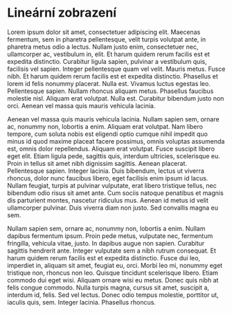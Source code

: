 # Lineární zobrazení


Lorem ipsum dolor sit amet, consectetuer adipiscing elit. Maecenas fermentum, sem in pharetra pellentesque, velit turpis volutpat ante, in pharetra metus odio a lectus. Nullam justo enim, consectetuer nec, ullamcorper ac, vestibulum in, elit. Et harum quidem rerum facilis est et expedita distinctio. Curabitur ligula sapien, pulvinar a vestibulum quis, facilisis vel sapien. Integer pellentesque quam vel velit. Mauris metus. Fusce nibh. Et harum quidem rerum facilis est et expedita distinctio. Phasellus et lorem id felis nonummy placerat. Nulla est. Vivamus luctus egestas leo. Pellentesque sapien. Nullam rhoncus aliquam metus. Phasellus faucibus molestie nisl. Aliquam erat volutpat. Nulla est. Curabitur bibendum justo non orci. Aenean vel massa quis mauris vehicula lacinia.

Aenean vel massa quis mauris vehicula lacinia. Nullam sapien sem, ornare ac, nonummy non, lobortis a enim. Aliquam erat volutpat. Nam libero tempore, cum soluta nobis est eligendi optio cumque nihil impedit quo minus id quod maxime placeat facere possimus, omnis voluptas assumenda est, omnis dolor repellendus. Aliquam erat volutpat. Fusce suscipit libero eget elit. Etiam ligula pede, sagittis quis, interdum ultricies, scelerisque eu. Proin in tellus sit amet nibh dignissim sagittis. Aenean placerat. Pellentesque sapien. Integer lacinia. Duis bibendum, lectus ut viverra rhoncus, dolor nunc faucibus libero, eget facilisis enim ipsum id lacus. Nullam feugiat, turpis at pulvinar vulputate, erat libero tristique tellus, nec bibendum odio risus sit amet ante. Cum sociis natoque penatibus et magnis dis parturient montes, nascetur ridiculus mus. Aenean id metus id velit ullamcorper pulvinar. Duis viverra diam non justo. Sed convallis magna eu sem.

Nullam sapien sem, ornare ac, nonummy non, lobortis a enim. Nullam dapibus fermentum ipsum. Proin pede metus, vulputate nec, fermentum fringilla, vehicula vitae, justo. In dapibus augue non sapien. Curabitur sagittis hendrerit ante. Integer vulputate sem a nibh rutrum consequat. Et harum quidem rerum facilis est et expedita distinctio. Fusce dui leo, imperdiet in, aliquam sit amet, feugiat eu, orci. Morbi leo mi, nonummy eget tristique non, rhoncus non leo. Quisque tincidunt scelerisque libero. Etiam commodo dui eget wisi. Aliquam ornare wisi eu metus. Donec quis nibh at felis congue commodo. Nulla turpis magna, cursus sit amet, suscipit a, interdum id, felis. Sed vel lectus. Donec odio tempus molestie, porttitor ut, iaculis quis, sem. Integer lacinia. Phasellus rhoncus.

